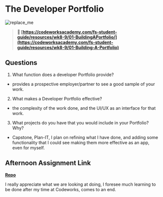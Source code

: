 # The Developer Portfolio

![replace_me](https://codeworks.blob.core.windows.net/public/assets/img/illustrations/placeholder.svg)

> **📖 [https://codeworksacademy.com/fs-student-guide/resources/wk8-9/01-BuildingAPortfolio/](https://codeworksacademy.com/fs-student-guide/resources/wk8-9/01-Building-A-Portfolio)**

## Questions

1. What function does a developer Portfolio provide?
 - provides a prospective employer/partner to see a good sample of your work.

2. What makes a Developer Portfolio effective?
- the complexity of the work done, and the UI/UX as an interface for that work.

3. What projects do you have that you would include in your Portfolio? Why?
- Capstone, Plan-IT, I plan on refining what I have done, and adding some functionality that I could see making them more effective as an app, even for myself.

## Afternoon Assignment Link

**[Repo](https://ontracker-capstone.herokuapp.com/#/)**

I really appreciate what we are looking at doing, I foresee much learning to be done after my time at Codeworks, comes to an end.
